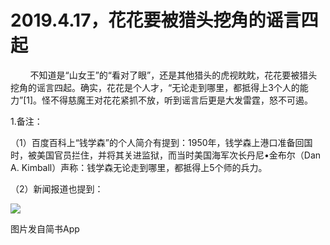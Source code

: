 
# 2019.4.17，花花要被猎头挖角的谣言四起

        不知道是“山女王”的“看对了眼”，还是其他猎头的虎视眈眈，花花要被猎头挖角的谣言四起。确实，花花是个人才，“无论走到哪里，都抵得上3个人的能力”\[1\]。怪不得慈魔王对花花紧抓不放，听到谣言后更是大发雷霆，怒不可遏。

1.备注：

（1）百度百科上“钱学森”的个人简介有提到：1950年，钱学森上港口准备回国时，被美国官员拦住，并将其关进监狱，而当时美国海军次长丹尼•金布尔（Dan A. Kimball）声称：钱学森无论走到哪里，都抵得上5个师的兵力。

（2）新闻报道也提到：

![](http://upload-images.jianshu.io/upload_images/3910675-a8f04cb18adea30a.png?imageMogr2/auto-orient/strip%7CimageView2/2/w/1080/q/50)  

图片发自简书App